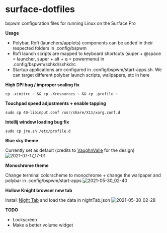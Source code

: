 # surface-dotfiles

bspwm configuration files for running Linux on the Surface Pro

**Usage**
- Polybar, Rofi (launchers/applets) components can be added in their respected folders in .config/bspwm
- Rofi launch scripts are mapped to keyboard shortcuts (super + @space = launcher, super + alt + q = powermenu) in .config/bspwm/sxhkd/sxhkdrc
- Startup applications are configured in .config/bspwm/start-apps.sh. We can target different polybar launch scripts, wallpapers, etc in here

**High DPI bug / improper scaling fix**

`cp .xinitrc ~ && cp .Xresources ~ && cp .profile ~`

**Touchpad speed adjustments + enable tapping**

`sudo cp 40-libinput.conf /usr/share/X11/xorg.conf.d`

**Intellij window loading bug fix**

`sudo cp jre.sh /etc/profile.d`

**Blue sky theme**

Currently set as default (credits to <a href="https://github.com/VaughnValle/blue-sky">VaughnValle</a> for the design)
![2021-07-17_17-01](https://user-images.githubusercontent.com/46363213/126051883-0ee057f1-5d6b-4403-9e30-b81c1f5d02fb.png)

**Monochrome theme**

Change terminal colorscheme to monochrome + change the wallpaper and polybar in .config/bspwm/start-apps
![2021-05-30_02-40](https://user-images.githubusercontent.com/46363213/120099467-73a7e880-c0f0-11eb-9707-e752329ad454.png)

**Hollow Knight browser new tab**

Install <a href="https://chrome.google.com/webstore/detail/nighttab/hdpcadigjkbcpnlcpbcohpafiaefanki?hl=en-GB">Night Tab</a> and load the data in nightTab.json
![2021-05-30_02-28](https://user-images.githubusercontent.com/46363213/120099182-0d6e9600-c0ef-11eb-9ac0-b312c3dfbeb7.png)

**TODO**
- Lockscreen
- Make a better volume widget
